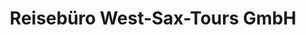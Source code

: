 ---
title: "Reisebüro West-Sax-Tours GmbH"
url: /chemnitz/reisebuero-west-sax-tours-gmbh/
shop: Reisebüro
---